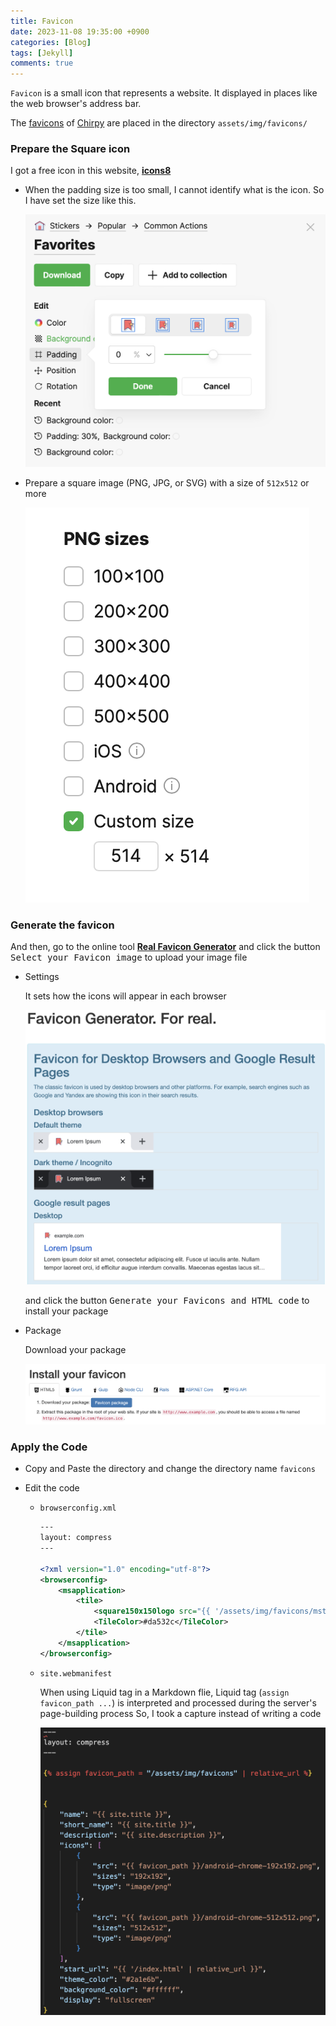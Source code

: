 ```yaml
---
title: Favicon
date: 2023-11-08 19:35:00 +0900
categories: [Blog]
tags: [Jekyll]
comments: true  
---
```


`Favicon` is a small icon that represents a website. It displayed in places like the web browser's address bar.

The [favicons](https://www.favicon-generator.org/about/) of [Chirpy](https://github.com/cotes2020/jekyll-theme-chirpy/) are placed in the directory `assets/img/favicons/`

### Prepare the Square icon

I got a free icon in this website, [**icons8**](https://icons8.com/icons)

- When the padding size is too small, I cannot identify what is the icon. So I have set the size like this.

    ![padding-size](/assets/img/blog/padding-size.png)


- Prepare a square image (PNG, JPG, or SVG) with a size of `512x512` or more

    ![png-size](/assets/img/blog/png-size.png)


### Generate the favicon

And then, go to the online tool [**Real Favicon Generator**](https://realfavicongenerator.net/) and click the button <kbd>Select your Favicon image</kbd> to upload your image file

- Settings

    It sets how the icons will appear in each browser

    ![favicon-setting](/assets/img/blog/favicon-setting.png)

    and click the button <kbd>Generate your Favicons and HTML code</kbd> to install your package

- Package

    Download your package

    ![favicon-package](/assets/img/blog/favicon-package.png)

### Apply the Code

- Copy and Paste the directory and change the directory name `favicons`

- Edit the code

    - `browserconfig.xml`

        ```xml
        ---
        layout: compress
        ---

        <?xml version="1.0" encoding="utf-8"?>
        <browserconfig>
            <msapplication>
                <tile>
                    <square150x150logo src="{{ '/assets/img/favicons/mstile-150x150.png' | relative_url }}"/>
                    <TileColor>#da532c</TileColor>
                </tile>
            </msapplication>
        </browserconfig>
        ```

    - `site.webmanifest`

        When using Liquid tag in a Markdown flie, Liquid tag (`assign favicon_path ...`) is interpreted and processed during the server's page-building process
        So, I took a capture instead of writing a code

        ![site-code](/assets/img/blog/site-code.png)